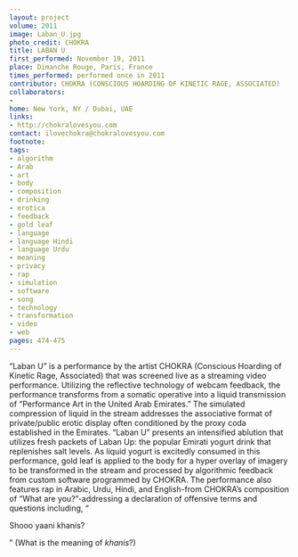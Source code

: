 ```yaml
---
layout: project
volume: 2011
image: Laban_U.jpg
photo_credit: CHOKRA
title: LABAN U
first_performed: November 19, 2011
place: Dimanche Rouge, Paris, France
times_performed: performed once in 2011
contributor: CHOKRA (CONSCIOUS HOARDING OF KINETIC RAGE, ASSOCIATED)
collaborators:
-
home: New York, NY / Dubai, UAE
links:
- http://chokralovesyou.com
contact: ilovechokra@chokralovesyou.com
footnote:
tags:
- algorithm
- Arab
- art
- body
- composition
- drinking
- erotica
- feedback
- gold leaf
- language
- language Hindi
- language Urdu
- meaning
- privacy
- rap
- simulation
- software
- song
- technology
- transformation
- video
- web
pages: 474-475
---
```


“Laban U” is a performance by the artist CHOKRA (Conscious Hoarding of Kinetic Rage, Associated) that was screened live as a streaming video performance. Utilizing the reflective technology of webcam feedback, the performance transforms from a somatic operative into a liquid transmission of “Performance Art in the United Arab Emirates.” The simulated compression of liquid in the stream addresses the associative format of private/public erotic display often conditioned by the proxy coda established in the Emirates. “Laban U” presents an intensified ablution that utilizes fresh packets of Laban Up: the popular Emirati yogurt drink that replenishes salt levels. As liquid yogurt is excitedly consumed in this performance, gold leaf is applied to the body for a hyper overlay of imagery to be transformed in the stream and processed by algorithmic feedback from custom software programmed by CHOKRA. The performance also features rap in Arabic, Urdu, Hindi, and English-from CHOKRA’s composition of “What are you?”-addressing a declaration of offensive terms and questions including, “

Shooo yaani khanis?

” (What is the meaning of _khanis_?)
